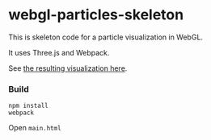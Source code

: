 # webgl-particles-skeleton

This is skeleton code for a particle visualization in WebGL.

It uses Three.js and Webpack.

See [the resulting visualization here](https://holgerl.github.io/webgl-particles-skeleton/).

### Build

```
npm install
webpack
```

Open `main.html`

